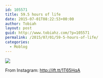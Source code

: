 ```yaml
---
id: 105571
title: 59.5 hours of life
date: 2015-07-01T08:22:53+00:00
author: Tobiah
layout: post
guid: http://www.tobiahz.com/?p=105571
permalink: /2015/07/01/59-5-hours-of-life/
categories:
  - Moblog
---
```

<div>
  <img src='https://i0.wp.com/scontent.cdninstagram.com/hphotos-xaf1/t51.2885-15/e15/11358247_710820625711975_1865997159_n.jpg?w=660&#038;ssl=1' data-recalc-dims="1" /></p> 
  
  <div>
    From Instagram: <a href="http://ift.tt/1T65HqA">http://ift.tt/1T65HqA</a>
  </div>
</div>